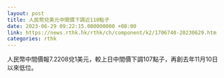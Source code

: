 ```yaml
---
layout: post
title: 人民幣兌美元中間價下調近110點子
date: 2023-06-29 09:22:15.000000000 +08:00
link: https://news.rthk.hk/rthk/ch/component/k2/1706740-20230629.htm
categories: rthk
---
```


人民幣中間價報7.2208兌1美元，較上日中間價下調107點子，再創去年11月10日以來低位。
